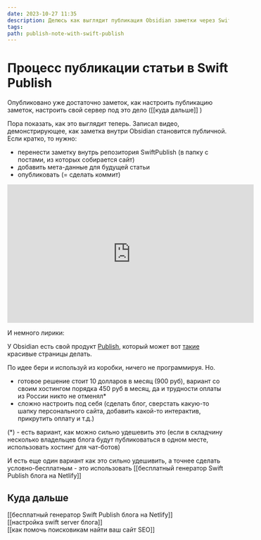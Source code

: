 ```yaml
---
date: 2023-10-27 11:35
description: Делюсь как выглядит публикация Obsidian заметки через Swift Publish - бесплатную альтернативу Obsidian Publish.
tags: 
path: publish-note-with-swift-publish
---
```

# Процесс публикации статьи в Swift Publish

Опубликовано уже достаточно заметок, как настроить публикацию заметок, настроить свой сервер под это дело ([[куда дальше]] )

Пора показать, как это выглядит теперь. Записал видео, демонстрирующее, как заметка внутри Obsidian становится публичной. 
Если кратко, то нужно:

- перенести заметку внутрь репозитория SwiftPublish (в папку с постами, из которых собирается сайт)
- добавить мета-данные для будущей статьи
- опубликовать (= сделать коммит)



<iframe width="560" height="315" src="https://www.youtube.com/embed/-2CRotWdV34?si=PV25KiRcyT0bIEzq" title="YouTube video player" frameborder="0" allow="accelerometer; autoplay; clipboard-write; encrypted-media; gyroscope; picture-in-picture; web-share" allowfullscreen></iframe>

И немного лирики:

У Obsidian есть свой продукт [Publish](https://obsidian.md/publish), который может вот [такие](https://publish.obsidian.md/help-ru/Начните+здесь) красивые страницы делать.

По идее бери и используй из коробки, ничего не программируя. Но.

- готовое решение стоит 10 долларов в месяц (900 руб), вариант со своим хостингом порядка 450 руб в месяц, да и трудности оплаты из России никто не отменял*
- сложно настроить под себя (сделать блог, сверстать какую-то шапку персонального сайта, добавить какой-то интерактив, прикрутить оплату и т.д.)

(*) - есть вариант, как можно сильно удешевить это (если в складчину несколько владельцев блога будут публиковаться в одном месте, использовать хостинг для чат-ботов)

И есть еще один вариант как это сильно удешивить, а точнее сделать условно-бесплатным - это использовать [[бесплатный генератор Swift Publish блога на Netlify]]

## Куда дальше 

[[бесплатный генератор Swift Publish блога на Netlify]]  
[[настройка swift server блога]]  
[[как помочь поисковикам найти ваш сайт SEO]]  